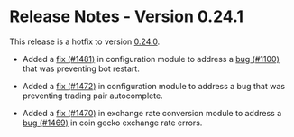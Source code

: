 # Release Notes - Version 0.24.1

This release is a hotfix to version [0.24.0](/release-notes/0.24.0).

- Added a [fix (#1481)](https://github.com/CoinAlpha/hummingbot/pull/1481) in configuration module to address a [bug (#1100)](https://github.com/CoinAlpha/hummingbot/issues/1473) that was preventing bot restart.

- Added a [fix (#1472)](https://github.com/CoinAlpha/hummingbot/pull/1472) in configuration module to address a bug that was preventing trading pair autocomplete.

- Added a [fix (#1470)](https://github.com/CoinAlpha/hummingbot/pull/1470) in exchange rate conversion module to address a [bug (#1469)](https://github.com/CoinAlpha/hummingbot/issues/1469) in coin gecko exchange rate errors.

